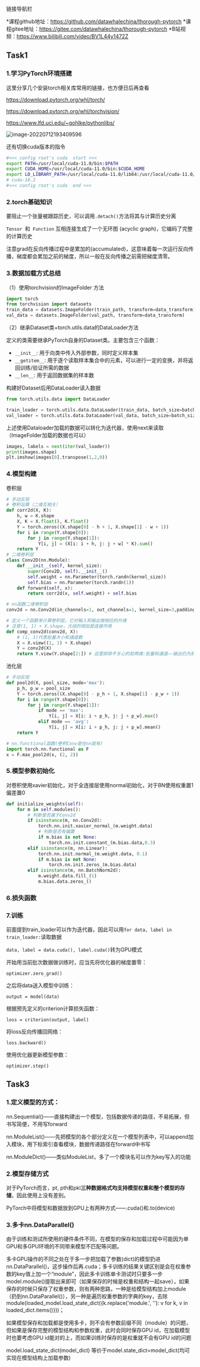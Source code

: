 链接导航栏

*课程github地址：https://github.com/datawhalechina/thorough-pytorch 
*课程gitee地址：https://gitee.com/datawhalechina/thorough-pytorch 
*B站视频：https://www.bilibili.com/video/BV1L44y1472Z

## Task1

### 1.学习PyTorch环境搭建

这里分享几个安装torch相关库常用的链接，也方便日后再查看

https://download.pytorch.org/whl/torch/

https://download.pytorch.org/whl/torchvision/

https://www.lfd.uci.edu/~gohlke/pythonlibs/

![image-20220712193409596](images/image-20220712193409596.png)

还有切换cuda版本的指令

```sh
#<<< config root's cuda  start <<<
export PATH=/usr/local/cuda-11.0/bin:$PATH
export CUDA_HOME=/usr/local/cuda-11.0/bin:$CUDA_HOME
export LD_LIBRARY_PATH=/usr/local/cuda-11.0/lib64:/usr/local/cuda-11.0/extras/CUPTI/lib64:$LD_LIBRARY_PATH
# cuda-10.2
#<<< config root's cuda  end <<<
```

### 2.torch基础知识

要阻止一个张量被跟踪历史，可以调用`.detach()`方法将其与计算历史分离

`Tensor `和` Function` 互相连接生成了一个无环图 (acyclic graph)，它编码了完整的计算历史

注意grad在反向传播过程中是累加的(accumulated)，这意味着每一次运行反向传播，梯度都会累加之前的梯度，所以一般在反向传播之前需把梯度清零。

### 3.数据加载方式总结

（1）使用torchvision的ImageFolder 方法

```python
import torch
from torchvision import datasets
train_data = datasets.ImageFolder(train_path, transform=data_transform)
val_data = datasets.ImageFolder(val_path, transform=data_transform)
```

（2）继承Dataset类+torch.utils.data的DataLoader方法

定义的类需要继承PyTorch自身的Dataset类。主要包含三个函数：

- `__init__`: 用于向类中传入外部参数，同时定义样本集
- `__getitem__`: 用于逐个读取样本集合中的元素，可以进行一定的变换，并将返回训练/验证所需的数据
- `__len__`: 用于返回数据集的样本数

构建好Dataset后用DataLoader读入数据

```python
from torch.utils.data import DataLoader

train_loader = torch.utils.data.DataLoader(train_data, batch_size=batch_size, num_workers=4, shuffle=True, drop_last=True)
val_loader = torch.utils.data.DataLoader(val_data, batch_size=batch_size, num_workers=4, shuffle=False)
```

上述使用Dataloader加载的数据可以转化为迭代器，使用next来读取（ImageFolder加载的数据也可以）

```python
images, labels = next(iter(val_loader))
print(images.shape)
plt.imshow(images[0].transpose(1,2,0))
```

### 4.模型构建

卷积层

```python
# 手动实现
# 卷积运算（二维互相关）
def corr2d(X, K): 
    h, w = K.shape
    X, K = X.float(), K.float()
    Y = torch.zeros((X.shape[0] - h + 1, X.shape[1] - w + 1))
    for i in range(Y.shape[0]):
        for j in range(Y.shape[1]):
            Y[i, j] = (X[i: i + h, j: j + w] * K).sum()
    return Y
# 二维卷积层
class Conv2D(nn.Module):
    def __init__(self, kernel_size):
        super(Conv2D, self).__init__()
        self.weight = nn.Parameter(torch.randn(kernel_size))
        self.bias = nn.Parameter(torch.randn(1))
    def forward(self, x):
        return corr2d(x, self.weight) + self.bias

# nn函数二维卷积层
conv2d = nn.Conv2d(in_channels=1, out_channels=1, kernel_size=3,padding=1)

# 定义一个函数来计算卷积层。它对输入和输出做相应的升维
# 注意(1, 1) + X.shape，元组的相加是连接作用
def comp_conv2d(conv2d, X):
    # (1, 1)代表批量大小和通道数
    X = X.view((1, 1) + X.shape)
    Y = conv2d(X)
    return Y.view(Y.shape[2:]) # 这里排除不关心的前两维:批量和通道——输出仍为原shape

```

池化层

```python 
# 手动实现
def pool2d(X, pool_size, mode='max'):
    p_h, p_w = pool_size
    Y = torch.zeros((X.shape[0] - p_h + 1, X.shape[1] - p_w + 1))
    for i in range(Y.shape[0]):
        for j in range(Y.shape[1]):
            if mode == 'max':
                Y[i, j] = X[i: i + p_h, j: j + p_w].max()
            elif mode == 'avg':
                Y[i, j] = X[i: i + p_h, j: j + p_w].mean()
    return Y

# nn.functional函数(卷积Conv是在nn就有)
import torch.nn.functional as F
x = F.max_pool2d(x, (2, 2))
```

### 5.模型参数初始化

对卷积使用xavier初始化，对于全连接层使用normal初始化，对于BN使用权重置1偏差置0

```python
def initialize_weights(self):
	for m in self.modules():
		# 判断是否属于Conv2d
		if isinstance(m, nn.Conv2d):
			torch.nn.init.xavier_normal_(m.weight.data)
			# 判断是否有偏置
			if m.bias is not None:
				torch.nn.init.constant_(m.bias.data,0.3)
		elif isinstance(m, nn.Linear):
			torch.nn.init.normal_(m.weight.data, 0.1)
			if m.bias is not None:
				torch.nn.init.zeros_(m.bias.data)
		elif isinstance(m, nn.BatchNorm2d):
			m.weight.data.fill_(1) 		 
			m.bias.data.zeros_()	
```

### 6.损失函数

### 7.训练

前面提到train_loader可以作为迭代器，因此可以用`for data, label in train_loader:`读取数据

`data, label = data.cuda(), label.cuda()`转为GPU模式

开始用当前批次数据做训练时，应当先将优化器的梯度置零：

`optimizer.zero_grad()`

之后将data送入模型中训练：

`output = model(data)`

根据预先定义的criterion计算损失函数：

`loss = criterion(output, label)`

将loss反向传播回网络：

`loss.backward()`

使用优化器更新模型参数：

`optimizer.step()`

## Task3

### 1.定义模型的方式：

nn.Sequential()——直接构建出一个模型，包括数据传递的路径，不易拓展，但书写简便，不用写forward

nn.ModuleList()——先把模型的各个部分定义在一个模型列表中，可以append加入模块，用下标索引查看模块，数据传递路径在forward中书写

nn.ModuleDict()——类似ModuleList，多了一个模块名可以作为key写入的功能

### 2.模型存储方式

对于PyTorch而言，pt, pth和pkl**三种数据格式均支持模型权重和整个模型的存储**，因此使用上没有差别。

PyTorch中将模型和数据放到GPU上有两种方式——.cuda()和.to(device)

### 3.多卡nn.DataParallel()

由于训练和测试所使用的硬件条件不同，在模型的保存和加载过程中可能因为单GPU和多GPU环境的不同带来模型不匹配等问题。

多卡GPU操作的不同之处在于多一步把加载了参数(dict)的模型扔进nn.DataParallel()，这步操作后再.cuda；多卡训练的结果关键区别是会在权重参数的key值上加一个“module”，因此多卡训练单卡测试时只要多一步model.module()提取出来即可（如果保存的时候是权重和结构一起save），如果保存的时候只保存了权重参数，则有两种思路，一种是给模型结构加上module（扔到nn.DataParallel()），另一种是遍历权重参数的字典的key，去除module(loaded_model.load_state_dict({k.replace('module.', ''): v for k, v in loaded_dict.items()}))；

如果模型保存和加载都是使用多卡，则不会有参数前缀不同（module）的问题，但如果是保存完整的模型结构和参数权重，此时会同时保存GPU id，在加载模型时也要考虑GPU id能对的上，而如果训练时保存的是权重就不会有GPU id的问题

model.load_state_dict(model_dict) 等价于model.state_dict=model_dict(均可实现在模型结构上加载参数)

